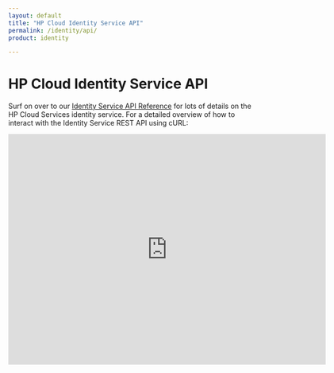 ```yaml
---
layout: default
title: "HP Cloud Identity Service API"
permalink: /identity/api/
product: identity

---
```

# HP Cloud Identity Service API

Surf on over to our [Identity Service API Reference](/api/identity) for lots of details on the HP Cloud Services identity service. For a detailed overview of how to interact with the Identity Service REST API using cURL:
<iframe src="http://player.vimeo.com/video/35980431?title=0&amp;byline=0&amp;portrait=0" width="640" height="464" frameborder="0"> </iframe>


<!--list of stuff that isn't supported in the HP implementation-->
<!--list of HP extensions to the OpenStack stuff-->
<!--introductory information and videos, if available-->
